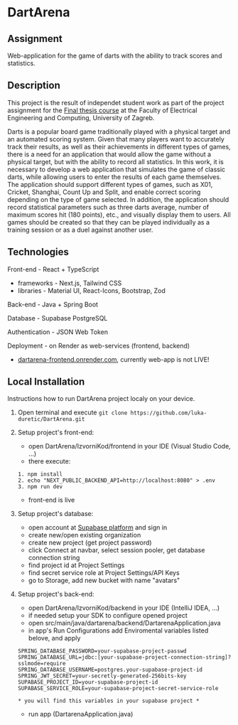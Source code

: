 # DartArena
## Assignment 
Web-application for the game of darts with the ability to track scores and statistics.
## Description
This project is the result of independet student work as part of the project assignment for the [Final thesis course](https://www.fer.unizg.hr/predmet/zavrad) at the Faculty of Electrical Engineering and Computing, University of Zagreb.

Darts is a popular board game traditionally played with a physical target and an automated scoring system. Given that many players want to accurately track their results, as well as their achievements in different types of games, there is a need for an application that would allow the game without a physical target, but with the ability to record all statistics. In this work, it is necessary to develop a web application that simulates the game of classic darts, while allowing users to enter the results of each game themselves. The application should support different types of games, such as X01, Cricket, Shanghai, Count Up and Split, and enable correct scoring depending on the type of game selected. In addition, the application should record statistical parameters such as three darts average, number of maximum scores hit (180 points), etc., and visually display them to users. All games should be created so that they can be played individually as a training session or as a duel against another user.

## Technologies
Front-end - React + TypeScript
 - frameworks - Next.js, Tailwind CSS
 - libraries - Material UI, React-Icons, Bootstrap, Zod

Back-end - Java + Spring Boot

Database - Supabase PostgreSQL

Authentication - JSON Web Token

Deployment - on Render as web-services (frontend, backend)
 - [dartarena-frontend.onrender.com](https://dartarena-frontend.onrender.com/), currently web-app is not LIVE!

## Local Installation
Instructions how to run DartArena project localy on your device.
1. Open terminal and execute ```git clone https://github.com/luka-duretic/DartArena.git```

2. Setup project's front-end:
   - open DartArena/IzvorniKod/frontend in your IDE (Visual Studio Code, ...)
   - there execute:
   ```
   1. npm install
   2. echo "NEXT_PUBLIC_BACKEND_API=http://localhost:8080" > .env
   3. npm run dev
   ```
   - front-end is live

3. Setup project's database:
   - open account at [Supabase platform](https://supabase.com/) and sign in
   - create new/open existing organization
   - create new project (get project password)
   - click Connect at navbar, select session pooler, get database connection string
   - find project id at Project Settings
   - find secret service role at Project Settings/API Keys
   - go to Storage, add new bucket with name "avatars"

4. Setup project's back-end:
     - open DartArena/IzvorniKod/backend in your IDE (IntelliJ IDEA, ...)
     - if needed setup your SDK to configure opened project
     - open src/main/java/dartarena/backend/DartarenaApplication.java
     - in app's Run Configurations add Enviromental variables listed belove, and apply
     ```
     SPRING_DATABASE_PASSWORD=your-supabase-project-passwd
     SPRING_DATABASE_URL=jdbc:[your-supabase-project-connection-string]?sslmode=require
     SPRING_DATABASE_USERNAME=postgres.your-supabase-project-id
     SPRING_JWT_SECRET=your-secretly-generated-256bits-key
     SUPABASE_PROJECT_ID=your-supabase-project-id
     SUPABASE_SERVICE_ROLE=your-supabase-project-secret-service-role

     * you will find this variables in your supabase project *
     ```
     - run app (DartarenaApplication.java)
